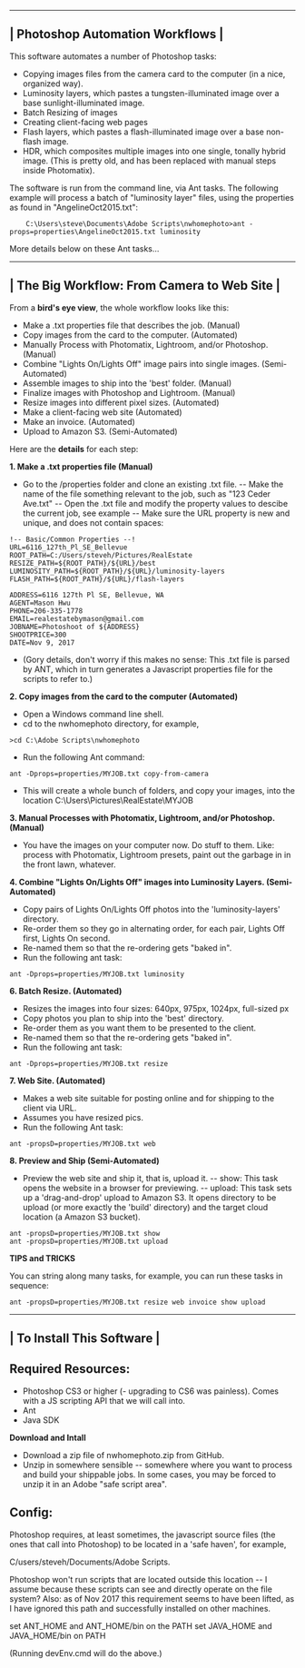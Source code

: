  --------------------------------
| Photoshop Automation Workflows |
 --------------------------------

This software automates a number of Photoshop tasks: 

- Copying images files from the camera card to the computer (in a nice, organized way).
- Luminosity layers, which pastes a tungsten-illuminated image over a base sunlight-illuminated image.
- Batch Resizing of images
- Creating client-facing web pages
- Flash layers, which pastes a flash-illuminated image over a base non-flash image.
- HDR, which composites multiple images into one single, tonally hybrid image. (This is pretty old, and has been replaced with manual steps inside Photomatix).

The software is run from the command line, via Ant tasks.  The following example will process a batch of "luminosity layer" files, using the properties as found in "AngelineOct2015.txt":

```
    C:\Users\steve\Documents\Adobe Scripts\nwhomephoto>ant -props=properties\AngelineOct2015.txt luminosity
```
More details below on these Ant tasks...

 -------------------------------------------
| The Big Workflow: From Camera to Web Site |
 -------------------------------------------

From a **bird's eye view**, the whole workflow looks like this:

- Make a .txt properties file that describes the job. (Manual)
- Copy images from the card to the computer. (Automated)
- Manually Process with Photomatix, Lightroom, and/or Photoshop. (Manual)
- Combine "Lights On/Lights Off" image pairs into single images. (Semi-Automated)
- Assemble images to ship into the 'best' folder. (Manual)
- Finalize images with Photoshop and Lightroom. (Manual)
- Resize images into different pixel sizes. (Automated)
- Make a client-facing web site  (Automated)
- Make an invoice. (Automated)
- Upload to Amazon S3. (Semi-Automated)

Here are the **details** for each step:

**1. Make a .txt properties file (Manual)**

- Go to the /properties folder and clone an existing .txt file. 
-- Make the name of the file something relevant to the job, such as "123 Ceder Ave.txt"
-- Open the .txt file and modify the property values to descibe the current job, see example
-- Make sure the URL property is new and unique, and does not contain spaces:
```
!-- Basic/Common Properties --!
URL=6116_127th_Pl_SE_Bellevue
ROOT_PATH=C:/Users/steveh/Pictures/RealEstate
RESIZE_PATH=${ROOT_PATH}/${URL}/best
LUMINOSITY_PATH=${ROOT_PATH}/${URL}/luminosity-layers
FLASH_PATH=${ROOT_PATH}/${URL}/flash-layers

ADDRESS=6116 127th Pl SE, Bellevue, WA
AGENT=Mason Hwu
PHONE=206-335-1778
EMAIL=realestatebymason@gmail.com
JOBNAME=Photoshoot of ${ADDRESS}
SHOOTPRICE=300
DATE=Nov 9, 2017
```
- (Gory details, don't worry if this makes no sense: This .txt file is parsed by ANT, which in turn generates a Javascript properties file for the scripts to refer to.)

**2. Copy images from the card to the computer (Automated)**

- Open a Windows command line shell.
- cd to the nwhomephoto directory, for example, 
```
>cd C:\Adobe Scripts\nwhomephoto
```
- Run the following Ant command:
```
ant -Dprops=properties/MYJOB.txt copy-from-camera
```
- This will create a whole bunch of folders, and copy your images, into the location C:\Users\Pictures\RealEstate\MYJOB

**3. Manual Processes with Photomatix, Lightroom, and/or Photoshop. (Manual)**
- You have the images on your computer now. Do stuff to them. Like: process with Photomatix, Lightroom presets, paint out the garbage in in the front lawn, whatever.

**4. Combine "Lights On/Lights Off" images into Luminosity Layers. (Semi-Automated)**
- Copy pairs of Lights On/Lights Off photos into the 'luminosity-layers' directory.
- Re-order them so they go in alternating order, for each pair, Lights Off first, Lights On second.
- Re-named them so that the re-ordering gets "baked in".
- Run the following ant task:
```
ant -Dprops=properties/MYJOB.txt luminosity
```
**6. Batch Resize. (Automated)**
- Resizes the images into four sizes: 640px, 975px, 1024px, full-sized px
- Copy photos you plan to ship into the 'best' directory.
- Re-order them as you want them to be presented to the client.
- Re-named them so that the re-ordering gets "baked in".
- Run the following ant task:
```
ant -Dprops=properties/MYJOB.txt resize
```
**7. Web Site. (Automated)**
- Makes a web site suitable for posting online and for shipping to the client via URL.
- Assumes you have resized pics.
- Run the following Ant task:
```
ant -propsD=properties/MYJOB.txt web
```
**8. Preview and Ship (Semi-Automated)**
- Preview the web site and ship it, that is, upload it.
-- show: This task opens the website in a browser for previewing.
-- upload: This task sets up a 'drag-and-drop' upload to Amazon S3. It opens directory to be upload (or more exactly the 'build' directory) and the target cloud location (a Amazon S3 bucket).
```
ant -propsD=properties/MYJOB.txt show
ant -propsD=properties/MYJOB.txt upload
```

**TIPS and TRICKS**

You can string along many tasks, for example, you can run these tasks in sequence:
```
ant -propsD=properties/MYJOB.txt resize web invoice show upload
```

--------------------------
| To Install This Software |
 --------------------------

Required Resources:
-------------------
- Photoshop CS3 or higher (- upgrading to CS6 was painless). Comes with a JS scripting API that we will call into.
- Ant 
- Java SDK

**Download and Intall** 
- Download a zip file of nwhomephoto.zip from GitHub.
- Unzip in somewhere sensible -- somewhere where you want to process and build your shippable jobs. In some cases, you may be forced to unzip it in an Adobe "safe script area".

Config:
-------
Photoshop requires, at least sometimes, the javascript source files (the ones that call into Photoshop) to be located in a 'safe haven', for example, 

C/users/steveh/Documents/Adobe Scripts.  

Photoshop won't run scripts that are located outside this location -- I assume because these scripts can see and directly operate on the file system? Also: as of Nov 2017 this requirement seems to have been lifted, as I have ignored this path and successfully installed on other machines.

set ANT_HOME and ANT_HOME/bin on the PATH
set JAVA_HOME and JAVA_HOME/bin on PATH

(Running devEnv.cmd will do the above.)

